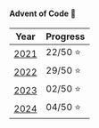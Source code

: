#### Advent of Code :santa:

| Year          | Progress     |
| ------------- | ------------ |
| [2021](2021/) | 22/50 :star: |
| [2022](2022/) | 29/50 :star: |
| [2023](2023/) | 02/50 :star: |
| [2024](2024/) | 04/50 :star: |
